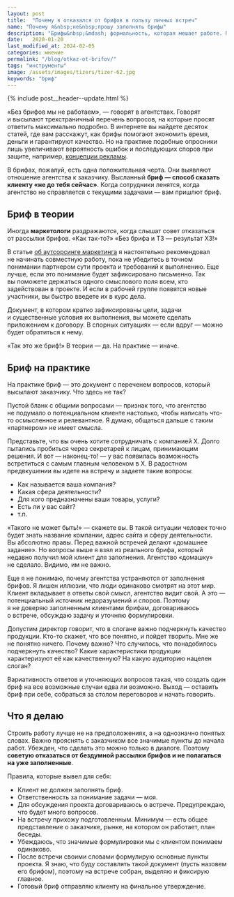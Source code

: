 ```yaml
---
layout: post
title:  "Почему я отказался от брифов в пользу личных встреч"
name: "Почему я&nbsp;не&nbsp;прошу заполнять брифы"
description: "Брифы&nbsp;&mdash; формальность, которая мешает работе. Почему я&nbsp;отказался от&nbsp;шаблонных опросников и&nbsp;выбрал личные встречи для понимания задач клиента?"
date:   2020-01-20
last_modified_at: 2024-02-05
categories: мнение
permalink: "/blog/otkaz-ot-brifov/"
tags: "инструменты"
image: /assets/images/tizers/tizer-62.jpg
keywords: "бриф"
---
```


{% include post__header--update.html %}

<p>
 «Без брифов мы&nbsp;не&nbsp;работаем»,&nbsp;— говорят в&nbsp;агентствах. Говорят и&nbsp;высылают трехстраничный перечень вопросов, на&nbsp;которые просят ответить максимально подробно. В&nbsp;интернете вы&nbsp;найдете десяток статей, где вам расскажут, как брифы помогают экономить время, деньги и&nbsp;гарантируют качество. Но&nbsp;на&nbsp;практике подобные опросники лишь увеличивают вероятность ошибок и&nbsp;последующих споров при защите, например, <a class="link" href="/blog/choice/">концепции рекламы</a>. 
</p>
<p>В&nbsp;брифах, пожалуй, есть одна положительная черта. Они выявляют отношение агентства к&nbsp;заказчику. Высланный <strong>бриф&nbsp;— способ сказать клиенту «не&nbsp;до&nbsp;тебя сейчас»</strong>. Когда сотрудники ленятся, когда агентство не&nbsp;справляется с&nbsp;текущими задачами&nbsp;— вам пришлют бриф.</p>

<section class="row-gap--m">
<h2 class="section__title h1 bold ">Бриф в&nbsp;теории</h2>
<p>Иногда <b>маркетологи</b> раздражаются, когда слышат совет отказаться от&nbsp;рассылки брифов. «Как так-то?» «Без брифа и&nbsp;ТЗ&nbsp;— результат&nbsp;ХЗ!»</p>
<p>В&nbsp;статье <a class="link" href="/blog/autsorsing-marketinga/">об&nbsp;аутсорсинге маркетинга</a> я&nbsp;настоятельно рекомендовал не&nbsp;начинать совместную работу, пока не&nbsp;убедитесь в&nbsp;точном понимании партнером сути проекта и&nbsp;требований к&nbsp;выполнению. Еще лучше, если это понимание будет зафиксировано письменно. Так вы&nbsp;поможете держаться одного смыслового поля всем, кто задействован в&nbsp;проекте. И&nbsp;если в&nbsp;рабочей группе появятся новые участники, вы&nbsp;быстро введете их&nbsp;в&nbsp;курс дела.</p>
<p>Документ, в&nbsp;котором кратко зафиксированы цели, задачи и&nbsp;существенные условия их&nbsp;выполнения, вы&nbsp;можете сделать приложением к&nbsp;договору. В&nbsp;спорных ситуациях&nbsp;— если вдруг&nbsp;— можно будет обратиться к&nbsp;нему.</p>
<p>«Так это&nbsp;же бриф!» В&nbsp;теории&nbsp;— да. На&nbsp;практике&nbsp;— иначе.</p>
</section>

<section class="row-gap--m">
<h2 class="section__title h1 bold ">Бриф на&nbsp;практике</h2>
<p>На&nbsp;практике бриф&nbsp;— это документ с&nbsp;переченем вопросов, который высылают заказчику. Что здесь не&nbsp;так?</p>
<p>Пустой бланк с&nbsp;общими вопросами&nbsp;— признак того, что агентство не&nbsp;подумало о&nbsp;потенциальном клиенте настолько, чтобы написать что-то осмысленное и&nbsp;релевантное. Я&nbsp;думаю, общаться дальше с&nbsp;таким «партнером» не&nbsp;имеет смысла.</p>
<p class="mb-m">Представьте, что вы&nbsp;очень хотите сотрудничать с&nbsp;компанией Х.&nbsp;Долго пытались пробиться через секретарей к&nbsp;лицам, принимающим решения. И&nbsp;вот&nbsp;&mdash; наконец-то! &mdash;&nbsp;у&nbsp;вас появилась возможность встретиться с&nbsp;самым главным человеком в&nbsp;Х. В&nbsp;радостном предвкушении вы&nbsp;идете на&nbsp;встречу и&nbsp;задаете такие вопросы:</p>
<ul> 
	<li class="list-li">Как называется ваша компания?</li>
	<li class="list-li">Какая сфера деятельности?</li>
	<li class="list-li">Для кого предназначены ваши товары, услуги?</li>
	<li class="list-li">Есть&nbsp;ли у&nbsp;вас сайт?</li>
	<li class="list-li"> т.п.</li>
 </ul>
<p>«Такого не&nbsp;может быть!»&nbsp;— скажете&nbsp;вы. В&nbsp;такой ситуации человек точно будет знать название компании, адрес сайта и&nbsp;сферу деятельности. Вы&nbsp;абсолютно правы. Перед важной встречей делают «домашнее задание». Но&nbsp;вопросы выше я&nbsp;взял из&nbsp;реального брифа, который недавно получил мой клиент для заполнения. Агентство «домашку» не&nbsp;сделало. Видимо, им&nbsp;не&nbsp;важно.</p>
<p>Еще я&nbsp;не&nbsp;понимаю, почему агентства устраняются от&nbsp;заполнения брифов. Я&nbsp;лишен иллюзии, что люди одинаково смотрят на&nbsp;этот мир. Клиент вкладывает в&nbsp;ответы свой смысл, агентство видит свой. А&nbsp;это&nbsp;— потенциальный источник недоразумений и&nbsp;споров. Поэтому я&nbsp;не&nbsp;доверяю заполненным клиентами брифам, договариваюсь о&nbsp;встрече, обсуждаю задачу и&nbsp;уточняю формулировки.</p>
<p>Допустим директор говорит, что в&nbsp;слогане важно подчеркнуть качество продукции. Кто-то скажет, что все понятно, и&nbsp;пойдет творить. Мне&nbsp;же не&nbsp;понятно ничего. Почему важно? Что случилось, что понадобилось подчеркнуть качество? Какие характеристики продукции характеризуют её&nbsp;как качественную? На&nbsp;какую аудиторию нацелен слоган?</p>
<p>Вариативность ответов и&nbsp;уточняющих вопросов такая, что создать один бриф на&nbsp;все возможные случаи едва&nbsp;ли возможно. Выход&nbsp;— оставить бриф при себе, собраться за&nbsp;столом переговоров и&nbsp;начать говорить.</p>

</section>

<section class="row-gap--m">
<h2 class="section__title h1 bold ">Что я делаю</h2>
<p>Строить работу лучше не&nbsp;на&nbsp;предположениях, а&nbsp;на&nbsp;однозначно понятых словах. Важно прояснять с&nbsp;заказчиком все значимые пункты до&nbsp;начала работ. Убежден, что сделать это можно только в&nbsp;диалоге. Поэтому <strong>советую отказаться от&nbsp;бездумной рассылки брифов и&nbsp;не&nbsp;полагаться на&nbsp;уже заполненные</strong>.</p>
<p class="mb-m">Правила, которые вывел для себя:</p>
<ul> 
	<li class="list-li">Клиент не&nbsp;должен заполнять бриф.</li>
	<li class="list-li">Ответственность за&nbsp;понимание задачи&nbsp;— моя.</li>
	<li class="list-li">Для обсуждения проекта договариваюсь о&nbsp;встрече. Предупреждаю, что будет много вопросов.</li>
	<li class="list-li">На&nbsp;встречу прихожу подготовленным. Минимум&nbsp;— есть общее представление о&nbsp;заказчике, рынке, на&nbsp;котором он&nbsp;работает, план беседы. </li>
	<li class="list-li">Убеждаюсь, что значимые формулировки мы&nbsp;с&nbsp;клиентом понимаем одинаково.</li>
	<li class="list-li">После встречи своими словами формулирую основные пункты проекта. Я&nbsp;знаю, что буду составлять такой документ (пусть назовем его брифом), поэтому на&nbsp;встрече собран, выделяю и&nbsp;фиксирую главное.</li>
	<li class="list-li">Готовый бриф отправляю клиенту на&nbsp;финальное утверждение.</li>
 </ul>
</section>
